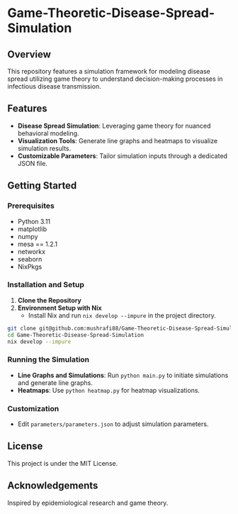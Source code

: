# Game-Theoretic-Disease-Spread-Simulation

## Overview
This repository features a simulation framework for modeling disease spread utilizing game theory to understand decision-making processes in infectious disease transmission. 

## Features
- **Disease Spread Simulation**: Leveraging game theory for nuanced behavioral modeling.
- **Visualization Tools**: Generate line graphs and heatmaps to visualize simulation results.
- **Customizable Parameters**: Tailor simulation inputs through a dedicated JSON file.

## Getting Started

### Prerequisites
- Python 3.11
- matplotlib
- numpy
- mesa == 1.2.1 
- networkx
- seaborn
- NixPkgs

### Installation and Setup
1. **Clone the Repository**
2. **Environment Setup with Nix**
   - Install Nix and run `nix develop --impure` in the project directory.

```bash
git clone git@github.com:mushrafi88/Game-Theoretic-Disease-Spread-Simulation.git
cd Game-Theoretic-Disease-Spread-Simulation
nix develop --impure
```

### Running the Simulation
- **Line Graphs and Simulations**: Run `python main.py` to initiate simulations and generate line graphs.
- **Heatmaps**: Use `python heatmap.py` for heatmap visualizations.

### Customization
- Edit `parameters/parameters.json` to adjust simulation parameters.

## License
This project is under the MIT License.

## Acknowledgements
Inspired by epidemiological research and game theory.
